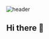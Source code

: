 ![header](https://capsule-render.vercel.app/api?type=venom&height=200&text=Hello!&desc=Suhyun%20Github&descAlignY=20)



## Hi there 👋

<!--
**lsh093/lsh093** is a ✨ _special_ ✨ repository because its `README.md` (this file) appears on your GitHub profile.

Here are some ideas to get you started:

- 🔭 I’m currently working on ...
- 🌱 I’m currently learning ...
- 👯 I’m looking to collaborate on ...
- 🤔 I’m looking for help with ...
- 💬 Ask me about ...
- 📫 How to reach me: ...
- 😄 Pronouns: ...
- ⚡ Fun fact: ...
-->
